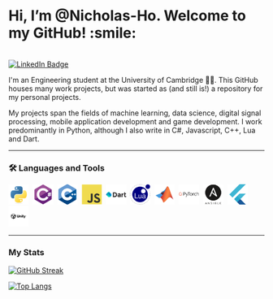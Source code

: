 <div id="header">
  <h1>Hi, I’m @Nicholas-Ho. Welcome to my GitHub! :smile:</h1>
  <img src="https://komarev.com/ghpvc/?username=Nicholas-Ho&style=flat-square&color=blue" alt=""/>
  <div id="badges">
    <a href="http://uk.linkedin.com/in/nicholas-ho-jx">
      <img src="https://img.shields.io/badge/LinkedIn-blue?style=for-the-badge&logo=linkedin&logoColor=white" alt="LinkedIn Badge"/>
    </a>
  </div>
</div>

I'm an Engineering student at the University of Cambridge 👨‍💻. This GitHub houses many work projects, but was started as (and still is!) a repository for my personal projects.

My projects span the fields of machine learning, data science, digital signal processing, mobile application development and game development. I work predominantly in Python, although I also write in C#, Javascript, C++, Lua and Dart.

---

### 🛠️ Languages and Tools
<div>
  <img src="https://github.com/devicons/devicon/blob/master/icons/python/python-original.svg" title="Python" alt="Python" width="40" height="40"/>&nbsp;
  <img src="https://github.com/devicons/devicon/blob/master/icons/csharp/csharp-original.svg" title="CSharp" alt="CSharp" width="40" height="40"/>&nbsp;
  <img src="https://github.com/devicons/devicon/blob/master/icons/cplusplus/cplusplus-original.svg" title="CPlusPlus" alt="CPlusPlus" width="40" height="40"/>&nbsp;
  <img src="https://github.com/devicons/devicon/blob/master/icons/javascript/javascript-original.svg" title="Javascript" alt="Javascript" width="40" height="40"/>&nbsp;
  <img src="https://github.com/devicons/devicon/blob/master/icons/dart/dart-original-wordmark.svg" title="Dart" alt="Dart" width="40" height="40"/>&nbsp;
  <img src="https://github.com/devicons/devicon/blob/master/icons/lua/lua-original-wordmark.svg" title="Lua" alt="Lua" width="40" height="40"/>&nbsp;
  <img src="https://github.com/devicons/devicon/blob/master/icons/matlab/matlab-original.svg" title="Matlab" alt="Matlab" width="40" height="40"/>&nbsp;
  <img src="https://github.com/devicons/devicon/blob/master/icons/pytorch/pytorch-original-wordmark.svg" title="Pytorch" alt="Pytorch" width="40" height="40"/>&nbsp;
  <img src="https://github.com/devicons/devicon/blob/master/icons/ansible/ansible-original-wordmark.svg" title="Ansible" alt="Ansible" width="40" height="40"/>&nbsp;
  <img src="https://github.com/devicons/devicon/blob/master/icons/flutter/flutter-original.svg" title="Flutter" alt="Flutter" width="40" height="40"/>&nbsp;
  <img src="https://github.com/devicons/devicon/blob/master/icons/unity/unity-original-wordmark.svg" title="Unity" alt="Unity" width="40" height="40"/>&nbsp;
</div>

---

### My Stats
[![GitHub Streak](http://github-readme-streak-stats.herokuapp.com?user=Nicholas-Ho&theme=dark&background=000000)](https://git.io/streak-stats)

[![Top Langs](https://github-readme-stats.vercel.app/api/top-langs/?username=Nicholas-Ho&layout=compact&theme=vision-friendly-dark)](https://github.com/anuraghazra/github-readme-stats)

<!---
Nicholas-Ho/Nicholas-Ho is a ✨ special ✨ repository because its `README.md` (this file) appears on your GitHub profile.
You can click the Preview link to take a look at your changes.
--->

